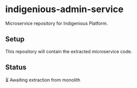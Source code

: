 # indigenious-admin-service

Microservice repository for Indigenious Platform.

## Setup

This repository will contain the extracted microservice code.

## Status

⏳ Awaiting extraction from monolith

